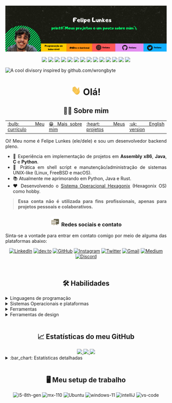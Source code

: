 
[![Cabeçalho](https://raw.githubusercontent.com/felipenlunkes/felipenlunkes/master/img/header.pt.png "Minha conta no Twitter")](https://twitter.com/fmlunx/)

<div align="center">
  
[![](https://img.shields.io/badge/OS-Linux-informational?style=flat&logo=linux&logoColor=white&color=2bbc8a)](https://github.com/felipenlunkes)
[![](https://img.shields.io/badge/OS-FreeBSD-informational?style=flat&logo=freebsd&logoColor=white&color=2bbc8a)](https://github.com/felipenlunkes)
[![](https://img.shields.io/badge/OS-macOS-informational?style=flat&logo=macos&logoColor=white&color=2bbc8a)](https://github.com/felipenlunkes)
[![](https://img.shields.io/badge/OS-Windows-informational?style=flat&logo=windows&logoColor=white&color=2bbc8a)](https://github.com/felipenlunkes)
[![](https://img.shields.io/badge/Code-Make-informational?style=flat&logo=cmake&logoColor=white&color=2bbc8a)](https://github.com/felipenlunkes)
[![](https://img.shields.io/badge/Code-Assembly-informational?style=flat&logo=assembly&logoColor=white&color=2bbc8a)](https://github.com/felipenlunkes)
[![](https://img.shields.io/badge/Code-Java-informational?style=flat&logo=openjdk&logoColor=white&color=2bbc8a)](https://github.com/felipenlunkes)
[![](https://img.shields.io/badge/Code-C-informational?style=flat&logo=c&logoColor=white&color=2bbc8a)](https://github.com/felipenlunkes)
[![](https://img.shields.io/badge/Code-VisualBasic-informational?style=flat&logo=.net&logoColor=white&color=2bbc8a)](https://github.com/felipenlunkes)
[![](https://img.shields.io/badge/Code-Python-informational?style=flat&logo=python&logoColor=white&color=2bbc8a)](https://github.com/felipenlunkes)
[![](https://img.shields.io/badge/Code-Markdown-informational?style=flat&logo=markdown&logoColor=white&color=2bbc8a)](https://github.com/felipenlunkes)
[![](https://img.shields.io/badge/DB-MySQL-informational?style=flat&logo=mysql&logoColor=white&color=2bbc8a)](https://github.com/felipenlunkes)
[![](https://img.shields.io/badge/Shell-Bash-informational?style=flat&logo=gnu-bash&logoColor=white&color=2bbc8a)](https://github.com/felipenlunkes)
[![](https://img.shields.io/badge/Arduino-Arduino-informational?style=flat&logo=arduino&logoColor=white&color=2bbc8a)](https://github.com/felipenlunkes)

</div>

![A cool divisory inspired by github.com/wrongbyte](https://i.imgur.com/waxVImv.png)

<div align="center">

# [<img src="https://github.com/felipenlunkes/felipenlunkes/blob/main/img/wave.gif" width="30px" height="30px"/>]() Olá!

## :technologist: Sobre mim

</div>

<div align="justify">

<table align="center">
<tr>
<td><a href="https://felipenlunkes.github.io/cv">:bulb: Meu currículo </a></td>
<td><a href="https://github.com/felipenlunkes/felipenlunkes/blob/main/ABOUT.pt.md">😁 Mais sobre mim </a></td>
<td><a href="https://github.com/felipenlunkes/felipenlunkes/blob/main/PROJECTS.pt.md">:heart: Meus projetos </a></td>
<td><a href="https://github.com/felipenlunkes/felipenlunkes/blob/main/README.md">:uk: English version </a></td>
</tr>
</table>

Oi! Meu nome é Felipe Lunkes (ele/dele) e sou um desenvolvedor backend pleno.

* :abacus: Experiência em implementação de projetos em **Assembly x86**, **Java**, **C** e **Python**.
* :seedling: Prática em shell script e manutenção/administração de sistemas UNIX-like (Linux, FreeBSD e macOS).
* :books: Atualmente me aprimorando em Python, Java e Rust.
* :heart: Desenvolvendo o [Sistema Operacional Hexagonix](https://github.com/hexagonix) (Hexagonix OS) como hobby.

> **Essa conta não é utilizada para fins profissionais, apenas para projetos pessoais e colaborativos.**

</div>

<!--
- 📫 How to reach me: [@fmlunx on Twitter](https://twitter.com/fmlunx), [@fmlunx on Instagram](https://instagram.com/fmlunx) or felipenldev@gmail.com
-->

<div align="center">

### [<img src="https://raw.githubusercontent.com/felipenlunkes/felipenlunkes/master/img/message.gif" width="30px" height="30px"/>]() Redes sociais e contato

</div>

<div align="justify">

Sinta-se a vontade para entrar em contato comigo por meio de alguma das plataformas abaixo:

</div>

<div align="center">

[![LinkedIn](https://img.shields.io/badge/LinkedIn-0077B5?style=for-the-badge&logo=LinkedIn&logoColor=white)](https://www.linkedin.com/in/felipelunkes/)
[![dev.to](https://img.shields.io/badge/Dev.to-0A0A0A?style=for-the-badge&logo=DevdotTo&logoColor=white)](https://dev.to/felipenlunkes)
[![GitHub](https://img.shields.io/badge/GitHub-000000?style=for-the-badge&logo=GitHub&logoColor=white)](https://github.com/felipenlunkes)
[![Instagram](https://img.shields.io/badge/Instagram-E4405F?style=for-the-badge&logo=instagram&logoColor=white)](https://www.instagram.com/fmlunx/)
[![Twitter](https://img.shields.io/badge/Twitter-0077B5?style=for-the-badge&logo=Twitter&logoColor=white)](https://www.twitter.com/fmlunx/)
[![Gmail](https://img.shields.io/badge/Gmail-D14836?style=for-the-badge&logo=gmail&logoColor=white)](mailto:felipenldev@gmail.com)
[![Medium](https://img.shields.io/badge/Medium-12100E?style=for-the-badge&logo=medium&logoColor=white)](https://medium.com/@felipeldev)
[![Discord](https://img.shields.io/badge/Discord-7289DA?style=for-the-badge&logo=discord&logoColor=white)](http://discordapp.com/users/lunx#7702)
  
</div>

<!-- Vai funcionar como <!-- Vai funcionar como <hr> -->

<img src="https://i.imgur.com/waxVImv.png" width="100%" height="2px" />

<div align="center">
  
## :hammer_and_wrench: Habilidades

</div>
  
<details title="Linguagens de programação" align='left'>
<br>
<summary align='left'>Linguagens de programação</summary>

<div align="justify">

![assembly](https://img.shields.io/badge/Assembly-F57842?style=for-the-badge&logo=assembly&logoColor=white)
![c](https://img.shields.io/badge/C-F5b342?style=for-the-badge&logo=c&logoColor=white)
![java](https://img.shields.io/badge/Java-ED8B00?style=for-the-badge&logo=openjdk&logoColor=white)
![visualbasic](https://img.shields.io/badge/VisualBasic-5334ED?style=for-the-badge&logo=.net&logoColor=white)
![python](https://img.shields.io/badge/Python-8419D1?style=for-the-badge&logo=python&logoColor=white)
![bash](https://img.shields.io/badge/Shell_Script-118515?style=for-the-badge&logo=gnu-bash&logoColor=white)
![make](https://img.shields.io/badge/Make-0077B5?style=for-the-badge&logo=cmake&logoColor=white)
![markdown](https://img.shields.io/badge/Markdown-000000?style=for-the-badge&logo=markdown&logoColor=white)

</div>

</details>

<details title="Sistemas Operacionais e plataformas" align='left'>
<summary align='left'>Sistemas Operacionais e plataformas</summary>

##### DOS (Disk Operating System) e Windows

<div align="left">

![MS-DOS](https://img.shields.io/badge/DOS-DE2218?style=for-the-badge&logo=dos&logoColor=white)
![Windows-DOS](https://img.shields.io/badge/Windows_DOS-008080?style=for-the-badge&logo=windows-95&logoColor=white)
![Windows](https://img.shields.io/badge/Windows_NT-0078D6?style=for-the-badge&logo=windows&logoColor=white)

</div>

##### Linux

<div align="left">

![Linux](https://img.shields.io/badge/Linux-FCC624?style=for-the-badge&logo=linux&logoColor=black)
![Arch](https://img.shields.io/badge/Arch_Linux-1793D1?style=for-the-badge&logo=arch-linux&logoColor=white)
![Debian](https://img.shields.io/badge/Debian-A81D33?style=for-the-badge&logo=debian&logoColor=white)
![Fedora](https://img.shields.io/badge/Fedora-294172?style=for-the-badge&logo=fedora&logoColor=white)
![Gentoo](https://img.shields.io/badge/Gentoo-54487A?style=for-the-badge&logo=gentoo&logoColor=white)
![Kali](https://img.shields.io/badge/Kali_Linux-557C94?style=for-the-badge&logo=kali-linux&logoColor=white)
![Pop](https://img.shields.io/badge/Pop!_OS-48B9C7?style=for-the-badge&logo=Pop!_OS&logoColor=white)
![Suse](https://img.shields.io/badge/SUSE-0C322C?style=for-the-badge&logo=SUSE&logoColor=white)
![Ubuntu](https://img.shields.io/badge/Ubuntu-E95420?style=for-the-badge&logo=ubuntu&logoColor=white)
![ChromeOS](https://img.shields.io/badge/ChromeOS-372213?style=for-the-badge&logo=GoogleChrome&logoColor=white)

</div>

##### BSD e Unix

<div align="left">

![FreeBSD](https://img.shields.io/badge/freeBSD-DE2218?style=for-the-badge&logo=freebsd&logoColor=white)
![macOS](https://img.shields.io/badge/mac_os-000000?style=for-the-badge&logo=apple&logoColor=white)
![Plan9](https://img.shields.io/badge/Plan_9-7719AA?style=for-the-badge&logoColor=white)

##### Outros sistemas operacionais

![ReactOS](https://img.shields.io/badge/react%20os-0088CC?style=for-the-badge&logo=reactos&logoColor=white)

##### Plataformas

![Arduino](https://img.shields.io/badge/Arduino-E4405F?style=for-the-badge&logo=arduino&logoColor=white)

</div>

</details>

<details title="Ferramentas" align='left'>
<br>
<summary align='left'>Ferramentas</summary>

<div align="center">

<div align="justify">

##### IDEs

![android_studio](https://img.shields.io/badge/Android_Studio-3DDC84?style=for-the-badge&logo=android-studio&logoColor=white)
![arduino_IDE](https://img.shields.io/badge/Arduino_IDE-00979D?style=for-the-badge&logo=arduino&logoColor=white)
![eclipse](https://img.shields.io/badge/Eclipse-2C2255?style=for-the-badge&logo=eclipse&logoColor=white)
![intelliJ](https://img.shields.io/badge/IntelliJ_IDEA-000000.svg?style=for-the-badge&logo=intellij-idea&logoColor=white)
![visualstudio](https://img.shields.io/badge/Visual_Studio-5C2D91?style=for-the-badge&logo=visual%20studio&logoColor=white)
![vs-code](https://img.shields.io/badge/VS_Code-007ACC?style=for-the-badge&logo=Visual-Studio-Code&logoColor=white)

##### Terminal

![gnu_bash](https://img.shields.io/badge/GNU%20Bash-4EAA25?style=for-the-badge&logo=GNU%20Bash&logoColor=white)
![windows_terminal](https://img.shields.io/badge/windows%20terminal-4D4D4D?style=for-the-badge&logo=windows%20terminal&logoColor=white)

##### Bancos de dados

![mysql](https://img.shields.io/badge/MySQL-00000F?style=for-the-badge&logo=mysql&logoColor=white)

##### Git

![Git](https://img.shields.io/badge/GIT-E44C30?style=for-the-badge&logo=git&logoColor=white)
![bitbucket](https://img.shields.io/badge/Bitbucket-0747a6?style=for-the-badge&logo=bitbucket&logoColor=white)
![github](https://img.shields.io/badge/GitHub-8117EB?style=for-the-badge&logo=github&logoColor=white)

##### Workflow

![jenkins](https://img.shields.io/badge/Jenkins-D24939?style=for-the-badge&logo=Jenkins&logoColor=white)c
![jira](https://img.shields.io/badge/Jira-0052CC?style=for-the-badge&logo=Jira&logoColor=white)

##### Virtualização

![qemu](https://img.shields.io/badge/Qemu-0A0A0A?style=for-the-badge&logo=qemu&logoColor=white)
![virtualbox](https://img.shields.io/badge/VirtualBox-118515?style=for-the-badge&logo=virtualbox&logoColor=white)

</div>

</details>

<details title="Ferramentas de design" align='left'>
<br>
<summary align='left'>Ferramentas de design</summary>

<div align="justify">

![creative_cloud](https://img.shields.io/badge/Adobe%20Creative%20Cloud-DA1F26?style=for-the-badge&logo=Adobe%20Creative%20Cloud&logoColor=white)
![canva](https://img.shields.io/badge/Canva-F28A22?style=for-the-badge&logo=canva&logoColor=white)
![gimp](https://img.shields.io/badge/Gimp-139176?style=for-the-badge&logo=gimp&logoColor=white)
![inkscape](https://img.shields.io/badge/Inkscape-000000?style=for-the-badge&logo=Inkscape&logoColor=white)

</div>

</details>

<!-- Vai funcionar como <hr> -->

<img src="https://i.imgur.com/waxVImv.png" width="100%" height="2px" />

<div align="center">
  
## :chart_with_upwards_trend: Estatísticas do meu GitHub

</div>
  
<div align="center">

<a href="https://github.com/felipenlunkes#chart_with_upwards_trend-github-stats">
<img height="95em" src="https://github-profile-trophy.vercel.app/?username=felipenlunkes&row=1&column=7&margin-h=8&theme=darkhub&count_private=true&margin-w=15&no-frame=true">
</a>

<a href="https://github.com/felipenlunkes/felipenlunkes/blob/main/README.pt.md#chart_with_upwards_trend-estat%C3%ADsticas-do-meu-github&PAT_1">
<img height="180em" src="https://github-readme-stats.vercel.app/api?username=felipenlunkes&show_icons=true&theme=tokyonight&bg_color=0D1117&show_icons=true&hide_border=false&count_private=true&custom_title=Estatísticas%20de%20felipenlunkes&locale=pt-BR&PAT_1">
</a>

<!-- Vamos excluir repositórios que não são de minha autoria, como o TROPIX-->

<a href="https://github.com/felipenlunkes/felipenlunkes/blob/main/README.pt.md#chart_with_upwards_trend-estat%C3%ADsticas-do-meu-github">
<img height="180em" src="https://github-readme-stats.vercel.app/api/top-langs/?username=felipenlunkes&theme=tokyonight&layout=compact&bg_color=0D1117&count_private=true&exclude_repo=TROPIX&langs_count=10&custom_title=Linguagens%20mais%20usadas&locale=pt-BR&PAT_1">
</a>

<br>

</div>

<details title="Estatísticas detalhadas" align='left'>
<br>
<summary align='left'>:bar_chart: Estatísticas detalhadas</summary>

<div align="center">

<a href="https://github.com/felipenlunkes/felipenlunkes/blob/main/README.pt.md#chart_with_upwards_trend-estat%C3%ADsticas-do-meu-github&PAT_1">
<img height="130em" src="https://github-readme-streak-stats.herokuapp.com/?user=felipenlunkes&theme=tokyonight&hide_border=true&count_private=true&include_all_commits=true&PAT_1">
</a>

<a href="https://github.com/felipenlunkes/felipenlunkes/blob/main/README.pt.md#chart_with_upwards_trend-estat%C3%ADsticas-do-meu-github">
<img height="160em" src="https://github-profile-summary-cards.vercel.app/api/cards/profile-details?username=felipenlunkes&theme=tokyonight&count_private=true&PAT_1">
</a>

<a href="https://github.com/felipenlunkes/felipenlunkes/blob/main/README.pt.md#chart_with_upwards_trend-estat%C3%ADsticas-do-meu-github">
<img height="160em" src="http://github-profile-summary-cards.vercel.app/api/cards/productive-time?username=felipenlunkes&theme=tokyonight&utcOffset=-3&PAT_1">
</a>

<!-- Desativado por enquanto - aparentemente, os serviços não funcionam mais

<a href="https://github.com/felipenlunkes/felipenlunkes/blob/main/README.pt.md#chart_with_upwards_trend-estat%C3%ADsticas-do-meu-github">
<img height="180em" src="https://github-readme-activity-graph.cyclic.app/graph?username=felipenlunkes&custom_title=Atividade%20de%20Felipe%20Lunkes%20no%20GitHub&theme=tokyonight&area=true&hide_border=true&PAT_1">
</a>

<img height="180em" src="https://activity-graph.herokuapp.com/graph?username=felipenlunkes&count_private=true&hide_border=false&theme=tokyonight&PAT_1">
 
-->

<!-- Aqui, as visitas ao meu perfil -->

[![](https://komarev.com/ghpvc/?username=felipenlunkes&color=F57842&label=Visitas+ao+perfil&style=for-the-badge)](https://github.com/felipenlunkes)

</div>

</details>
  
<!-- Vai funcionar como <hr> -->

<img src="https://i.imgur.com/waxVImv.png" width="100%" height="2px" />

<div align="center">
  
## :desktop_computer: Meu setup de trabalho

</div>
  
<div align="center">

![i5-8th-gen](https://img.shields.io/badge/Intel-Core_i5_8th-0071C5?style=for-the-badge&logo=intel&logoColor=white)
![mx-110](https://img.shields.io/badge/NVIDIA-MX110-76B900?style=for-the-badge&logo=nvidia&logoColor=white)
![Ubuntu](https://img.shields.io/badge/Ubuntu-E95420?style=for-the-badge&logo=ubuntu&logoColor=white)
![windows-11](https://img.shields.io/badge/Windows_11-0078D6?style=for-the-badge&logo=microsoft&logoColor=white)
![intelliJ](https://img.shields.io/badge/IntelliJ_IDEA-000000.svg?style=for-the-badge&logo=intellij-idea&logoColor=white)
![vs-code](https://img.shields.io/badge/VS_Code-007ACC?style=for-the-badge&logo=Visual-Studio-Code&logoColor=white)

<!--

![AMD E1](https://img.shields.io/badge/AMD-E1-ED1C24?style=for-the-badge&logo=amd&logoColor=white)
![Radeon 8210](https://img.shields.io/badge/AMD-Radeon_HD_8210-ED1C24?style=for-the-badge&logo=amd&logoColor=white)
![FreeBSD](https://img.shields.io/badge/freeBSD-DE2218?style=for-the-badge&logo=freebsd&logoColor=white)
![Pop!_OS](https://img.shields.io/badge/Pop!_OS-48B9C7?style=for-the-badge&logo=Pop!_OS&logoColor=white)
![vs-code](https://img.shields.io/badge/VS_Code-007ACC?style=for-the-badge&logo=Visual-Studio-Code&logoColor=white)

-->

</div>

<!-- 

<img src="https://i.imgur.com/waxVImv.png" width="100%" height="2px" />

<div align="center">
   
## :heavy_plus_sign: Mais

</div>
  
<div align="justify">
  
* <img src="https://www.ufpb.br/ppgs/contents/imagens/logo-lattes.png/@@images/aed78269-8ef2-4e2b-9f8a-a687fba40bfd.png" width="25px" height="25px" /> [Currículo Lattes](http://lattes.cnpq.br/2540365589952421)

</div>

-->

